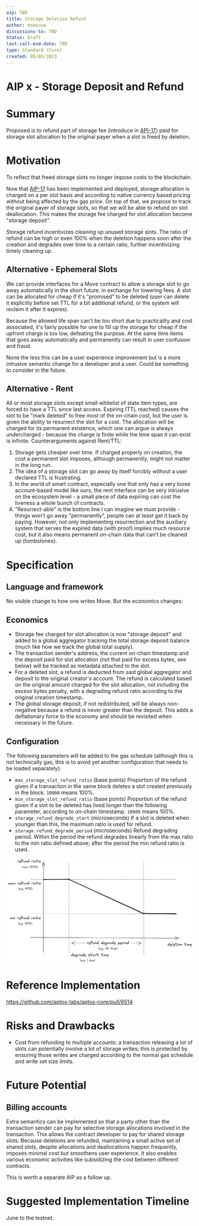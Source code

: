 ```yaml
---
aip: TBD
title: Storage Deletion Refund
author: msmouse
discussions-to: TBD
Status: Draft
last-call-end-date: TBD
type: Standard (Core)
created: 05/05/2023
---
```


# AIP x - Storage Deposit and Refund

# Summary

Proposed is to refund part of storage fee (introduce in [API-17](https://github.com/aptos-foundation/AIPs/blob/main/aips/aip-17.md)) paid for storage slot allocation to the original payer when a slot is freed by deletion.

# Motivation

To reflect that freed storage slots no longer impose costs to the blockchain.

Now that [AIP-17](https://github.com/aptos-foundation/AIPs/blob/main/aips/aip-17.md) has been implemented and deployed, storage allocation is charged on a per slot basis and according to native currency based pricing without being affected by the gas price. On top of that, we propose to track the original payer of storage slots, so that we will be able to refund on slot deallocation. This makes the storage fee charged for slot allocation become "storage deposit".

Storage refund incentivizes cleaning up unused storage slots. The ratio of refund can be high or even 100% when the deletion happens soon after the creation and degrades over time to a certain ratio, further incentivizing timely cleaning up.

## Alternative - Ephemeral Slots

We can provide interfaces for a Move contract to allow a storage slot to go away automatically in the short future, in exchange for lowering fees. A slot can be allocated for cheap if it's "promised" to be deleted (user can delete it explicitly before set TTL for a bit additional refund, or the system will reclaim it after it expires).

Because the allowed life span can't be too short due to practicality and cost associated, it's fairly possible for one to fill up the storage for cheap if the upfront charge is too low, defeating the purpose. At the same time items that goes away automatically and permanently can result in user confusion and fraud.

None the less this can be a user experience improvement but is a more intrusive semantic change for a developer and a user. Could be something to consider in the future.

## Alternative - Rent

All or most storage slots except small whitelist of state item types, are forced to have a TTL since last access. Expiring (TTL reached) causes the slot to be "mark deleted" to free most of the on-chain cost, but the user is given the ability to resurrect the slot for a cost. The allocation will be charged for its permanent existence, which one can argue is always undercharged - because the charge is finite while the time span it can exist is infinite. Counterarguments against Rent/TTL:

1. Storage gets cheaper over time. If charged properly on creation, the cost a permanent slot imposes, although permanently, might not matter in the long run.
2. The idea of a storage slot can go away by itself forcibly without a user declared TTL is frustrating.
3. In the world of smart contract, especially one that only has a very loose account-based model like ours, the rent interface can be very intrusive on the ecosystem level - a small piece of data expiring can cost the liveness a whole bunch of contracts.
4. "Resurrect-able" is the bottom line I can imagine we must provide - things won't go away "permanently", people can at least get it back by paying. However, not only implementing resurrection and the auxiliary system that serves the expired data (with proof) implies much resource cost, but it also means permanent on-chain data that can't be cleaned up (tombstones).

# Specification

## Language and framework

No visible change to how one writes Move. But the economics changes:

## Economics

- Storage fee charged for slot allocation is now "storage deposit" and added to a global aggregator tracking the total storage deposit balance (much like how we track the global total supply).
- The transaction sender's address, the current on-chain timestamp and the deposit paid for slot allocation (not that paid for excess bytes, see below) will be tracked as metadata attached to the slot.
- For a deleted slot, a refund is deducted from said global aggregator and deposit to the original creator's account. The refund is calculated based on the original amount charged for the slot allocation, not including the excess bytes penalty, with a degrading refund ratio according to the original creation timestamp.
- The global storage deposit, if not redistributed, will be always non-negative because a refund is never greater than the deposit. This adds a deflationary force to the economy and should be revisited when necessary in the future.

## Configuration

The following parameters will be added to the gas schedule (although this is not technically gas, this is to avoid yet another configuration that needs to be loaded separately):

- `max_storage_slot_refund_ratio` (base points) Proportion of the refund given if a transaction in the same block deletes a slot created previously in the block. `10000` means 100%.
- `min_storage_slot_refund_ratio` (base points) Proportion of the refund given if a slot to be deleted has lived longer than the following parameter, according to on-chain timestamp. `10000` means 100%.
- `storage_refund_degrade_start` (microseconds) If a slot is deleted when younger than this, the maximum ratio is used for refund.
- `storage_refund_degrade_period` (microseconds) Refund degrading period. Within the period the refund degrades linearly from the max ratio to the min ratio defined above;  after the period the min refund ratio is used.

![deletion_refund_ratio](../diagrams/deletion_refund_ratio.jpeg)

# Reference Implementation

https://github.com/aptos-labs/aptos-core/pull/6514

# Risks and Drawbacks

- Cost from refunding to multiple accounts: a transaction releasing a lot of slots can potentially involve a lot of storage writes; this is protected by ensuring those writes are charged according to the normal gas schedule and write set size limits.

# Future Potential

## Billing accounts

Extra semantics can be implemented so that a party other than the transaction sender can pay for selective storage allocations involved in the transaction. This allows the contract developer to pay for shared storage slots. Because deletions are refunded, maintaining a small active set of shared slots, despite allocations and deallocations happen frequently, imposes minimal cost but smoothens user experience. It also enables various economic activities like subsidizing the cost between different contracts.

This is worth a separate AIP as a follow up.

# Suggested Implementation Timeline

June to the testnet.